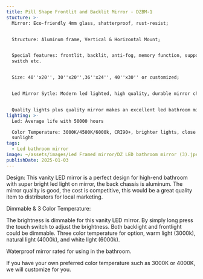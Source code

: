 ```yaml
---
title: Pill Shape Frontlit and Backlit Mirror - DZBM-1
stucture: >-
  Mirror: Eco-friendly 4mm glass, shatterproof, rust-resist;


  Structure: Aluminum frame, Vertical & Horizontal Mount;


  Special features: frontlit, backlit, anti-fog, memory function, support wall
  switch etc.


  Size: 40''x20'', 30''x20'',36''x24'', 40''x30'' or customized;


  Led Mirror Sytle: Modern led lighted, high quality, durable mirror chassis.


  Quality lights plus quality mirror makes an excellent led bathroom mirror.
lighting: >-
  Led: Average life with 50000 hours  

  Color Temperature: 3000K/4500K/6000k, CRI90+, brighter lights, close to
  sunlight
tags:
  - Led bathroom mirror
image: ~/assets/images/Led Framed mirror/DZ LED bathroom mirror (3).jpeg
publishDate: 2025-01-03
---
```

Design: This vanity LED mirror is a perfect design for high-end bathroom with super bright led light on mirror, the back chassis is aluminum. The mirror quality is good, the cost is competitive, this would be a great quality item to distributors for local marketing.

Dimmable & 3 Color Temperature:

The brightness is dimmable for this vanity LED mirror. By simply long press the touch switch to adjust the brightness. Both backlight and frontlight could be dimmable. Three color temperature for option, warm light (3000k), natural light (4000k), and white light (6000k).

Waterproof mirror rated for using in the bathroom.

If you have your own preferred color temperature such as 3000K or 4000K, we will customize for you.